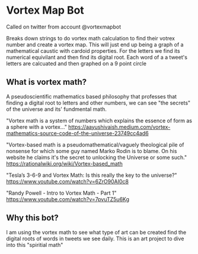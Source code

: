 # Vortex Map Bot

Called on twitter from account @vortexmapbot

Breaks down strings to do vortex math calculation to find their votrex number and create a vortex map. This will just end up being a graph of
a mathematical caustic with cardoid properties. For the letters we find its numerical equivilant and then find its digital root. Each
word of a a tweet's letters are calcuated and then graphed on a 9 point circle

## What is vortex math?

A pseudoscientific mathematics based philosophy that professes that finding a digital root to letters and other numbers, we can see "the secrets" of the universe and its' fundmental math.

"Vortex math is a system of numbers which explains the essence of form as a sphere with a vortex..." 
https://aayushivaish.medium.com/vortex-mathematics-source-code-of-the-universe-23749cc4ad6

"Vortex-based math is a pseudomathematical/vaguely theological pile of nonsense for which some guy named Marko Rodin is to blame. On his website he claims it's the secret to unlocking the Universe or some such."
https://rationalwiki.org/wiki/Vortex-based_math

"Tesla’s 3-6-9 and Vortex Math: Is this really the key to the universe?"
https://www.youtube.com/watch?v=6ZrO90AI0c8

"Randy Powell - Intro to Vortex Math - Part 1"
https://www.youtube.com/watch?v=7pvuTZ5u6Kg

## Why this bot?

I am using the vortex math to see what type of art can be created find the digital roots of words in tweets we see daily. This is an art project to dive into this "spiritial math"
